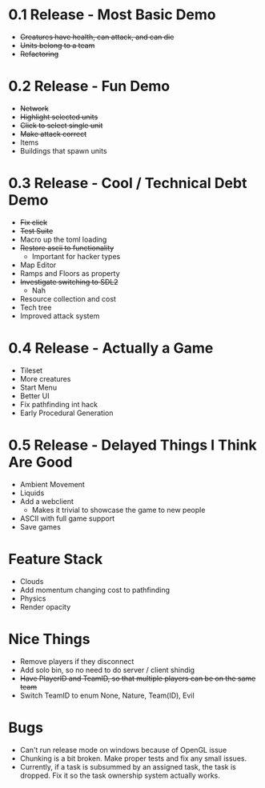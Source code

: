 0.1 Release - Most Basic Demo
==============================

* ~~Creatures have health, can attack, and can die~~
* ~~Units belong to a team~~
* ~~Refactoring~~


0.2 Release - Fun Demo
==============================

* ~~Network~~
* ~~Highlight selected units~~
* ~~Click to select single unit~~
* ~~Make attack correct~~
* Items
* Buildings that spawn units


0.3 Release - Cool / Technical Debt Demo
=============================

* ~~Fix click~~
* ~~Test Suite~~
* Macro up the toml loading
* ~~Restore ascii to functionality~~
    - Important for hacker types
* Map Editor
* Ramps and Floors as property
* ~~Investigate switching to SDL2~~
    - Nah
* Resource collection and cost
* Tech tree
* Improved attack system


0.4 Release - Actually a Game
==============================

* Tileset
* More creatures
* Start Menu 
* Better UI 
* Fix pathfinding int hack
* Early Procedural Generation


0.5 Release - Delayed Things I Think Are Good
==============================

* Ambient Movement
* Liquids
* Add a webclient
    - Makes it trivial to showcase the game to new people 
* ASCII with full game support 
* Save games

Feature Stack
=================

* Clouds
* Add momentum changing cost to pathfinding
* Physics
* Render opacity


Nice Things
================

* Remove players if they disconnect
* Add solo bin, so no need to do server / client shindig
* ~~Have PlayerID and TeamID, so that multiple players can be on the same team~~
* Switch TeamID to enum None, Nature, Team(ID), Evil


Bugs
=======

* Can't run release mode on windows because of OpenGL issue
* Chunking is a bit broken. Make proper tests and fix any small issues.
* Currently, if a task is subsummed by an assigned task, the task is dropped. Fix it so the task
ownership system actually works.
